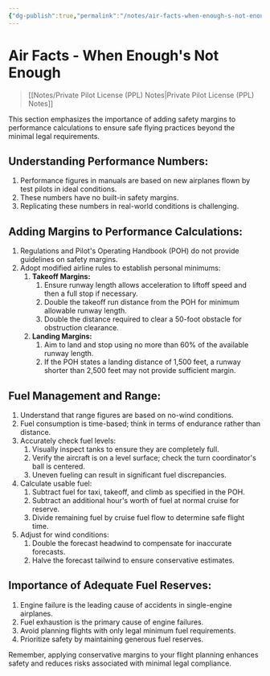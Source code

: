```yaml
---
{"dg-publish":true,"permalink":"/notes/air-facts-when-enough-s-not-enough/","title":"Air Facts - When Enough's Not Enough","tags":["aviation","classnotes","air-facts"]}
---
```



# Air Facts - When Enough's Not Enough
> [[Notes/Private Pilot License (PPL) Notes\|Private Pilot License (PPL) Notes]]

This section emphasizes the importance of adding safety margins to performance calculations to ensure safe flying practices beyond the minimal legal requirements.

## Understanding Performance Numbers:
1. Performance figures in manuals are based on new airplanes flown by test pilots in ideal conditions.
2. These numbers have no built-in safety margins.
3. Replicating these numbers in real-world conditions is challenging.
## Adding Margins to Performance Calculations:
1. Regulations and Pilot's Operating Handbook (POH) do not provide guidelines on safety margins.
2. Adopt modified airline rules to establish personal minimums:
	1. **Takeoff Margins:**
		1. Ensure runway length allows acceleration to liftoff speed and then a full stop if necessary.
		2. Double the takeoff run distance from the POH for minimum allowable runway length.
		3. Double the distance required to clear a 50-foot obstacle for obstruction clearance.
	2. **Landing Margins:**
		1. Aim to land and stop using no more than 60% of the available runway length.
		2. If the POH states a landing distance of 1,500 feet, a runway shorter than 2,500 feet may not provide sufficient margin.
## Fuel Management and Range:
1. Understand that range figures are based on no-wind conditions.
2. Fuel consumption is time-based; think in terms of endurance rather than distance.
3. Accurately check fuel levels:
	1. Visually inspect tanks to ensure they are completely full.
	2. Verify the aircraft is on a level surface; check the turn coordinator's ball is centered.
	3. Uneven fueling can result in significant fuel discrepancies.
4. Calculate usable fuel:
	1. Subtract fuel for taxi, takeoff, and climb as specified in the POH.
	2. Subtract an additional hour's worth of fuel at normal cruise for reserve.
	3. Divide remaining fuel by cruise fuel flow to determine safe flight time.
5. Adjust for wind conditions:
	1. Double the forecast headwind to compensate for inaccurate forecasts.
	2. Halve the forecast tailwind to ensure conservative estimates.
## Importance of Adequate Fuel Reserves:
1. Engine failure is the leading cause of accidents in single-engine airplanes.
2. Fuel exhaustion is the primary cause of engine failures.
3. Avoid planning flights with only legal minimum fuel requirements.
4. Prioritize safety by maintaining generous fuel reserves.

Remember, applying conservative margins to your flight planning enhances safety and reduces risks associated with minimal legal compliance.
